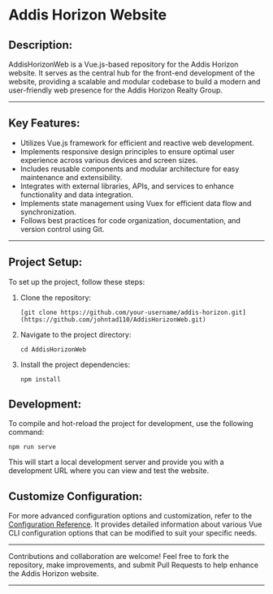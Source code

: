 # Addis Horizon Website

## Description:

AddisHorizonWeb is a Vue.js-based repository for the Addis Horizon website. It serves as the central hub for the front-end development of the website, providing a scalable and modular codebase to build a modern and user-friendly web presence for the Addis Horizon Realty Group.

______________________________________________________________________

## Key Features:

- Utilizes Vue.js framework for efficient and reactive web development.
- Implements responsive design principles to ensure optimal user experience across various devices and screen sizes.
- Includes reusable components and modular architecture for easy maintenance and extensibility.
- Integrates with external libraries, APIs, and services to enhance functionality and data integration.
- Implements state management using Vuex for efficient data flow and synchronization.
- Follows best practices for code organization, documentation, and version control using Git.

______________________________________________________________________

## Project Setup:

To set up the project, follow these steps:

1. Clone the repository:

   ```shell
   [git clone https://github.com/your-username/addis-horizon.git](https://github.com/johntad110/AddisHorizonWeb.git)
   ```


1. Navigate to the project directory:

   ```shell
   cd AddisHorizonWeb
   ```

1. Install the project dependencies:

   ```shell
   npm install
   ```

## Development:

To compile and hot-reload the project for development, use the following command:

```shell
npm run serve
```

This will start a local development server and provide you with a development URL where you can view and test the website.

## Customize Configuration:

For more advanced configuration options and customization, refer to the [Configuration Reference](https://cli.vuejs.org/config/). It provides detailed information about various Vue CLI configuration options that can be modified to suit your specific needs.

______________________________________________________________________
Contributions and collaboration are welcome! Feel free to fork the repository, make improvements, and submit Pull Requests to help enhance the Addis Horizon website.
______________________________________________________________________
